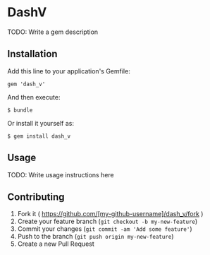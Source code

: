 # DashV

TODO: Write a gem description

## Installation

Add this line to your application's Gemfile:

    gem 'dash_v'

And then execute:

    $ bundle

Or install it yourself as:

    $ gem install dash_v

## Usage

TODO: Write usage instructions here

## Contributing

1. Fork it ( https://github.com/[my-github-username]/dash_v/fork )
2. Create your feature branch (`git checkout -b my-new-feature`)
3. Commit your changes (`git commit -am 'Add some feature'`)
4. Push to the branch (`git push origin my-new-feature`)
5. Create a new Pull Request
